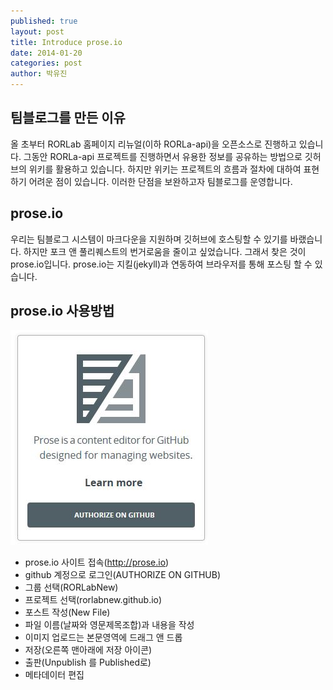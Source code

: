 ```yaml
---
published: true
layout: post
title: Introduce prose.io
date: 2014-01-20
categories: post
author: 박유진
---
```


## 팀블로그를 만든 이유
올 초부터 RORLab 홈페이지 리뉴얼(이하 RORLa-api)을 오픈소스로 진행하고 있습니다. 그동안 RORLa-api 프로젝트를 진행하면서 유용한 정보를 공유하는 방법으로 깃허브의 위키를 활용하고 있습니다. 하지만 위키는 프로젝트의 흐름과 절차에 대하여 표현하기 어려운 점이 있습니다. 이러한 단점을 보완하고자 팀블로그를 운영합니다. 

## prose.io 
우리는 팀블로그 시스템이 마크다운을 지원하며 깃허브에 호스팅할 수 있기를 바랬습니다. 하지만 포크 앤 풀리퀘스트의 번거로움을 줄이고 싶었습니다. 그래서 찾은 것이 prose.io입니다. prose.io는 지킬(jekyll)과 연동하여 브라우저를 통해 포스팅 할 수 있습니다.

## prose.io 사용방법
![prose_home.jpg](/images/prose_home.jpg)

* prose.io 사이트 접속(http://prose.io)
* github 계정으로 로그인(AUTHORIZE ON GITHUB)
* 그룹 선택(RORLabNew)
* 프로젝트 선택(rorlabnew.github.io)
* 포스트 작성(New File)
* 파일 이름(날짜와 영문제목조합)과 내용을 작성
* 이미지 업로드는 본문영역에 드래그 앤 드롭
* 저장(오른쪽 맨아래에 저장 아이콘)
* 출판(Unpublish 를 Published로)
* 메타데이터 편집
